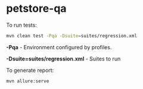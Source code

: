 # petstore-qa


To run tests:
```bash
mvn clean test -Pqa -Dsuite=suites/regression.xml
```
**-Pqa** - Environment configured by profiles.

**-Dsuite=suites/regression.xml**  - Suites to run


To generate report:

```bash
mvn allure:serve
```
